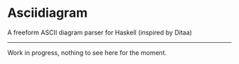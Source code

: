 Asciidiagram
============

A freeform ASCII diagram parser for Haskell (inspired by Ditaa)

---

Work in progress, nothing to see here for the moment.

